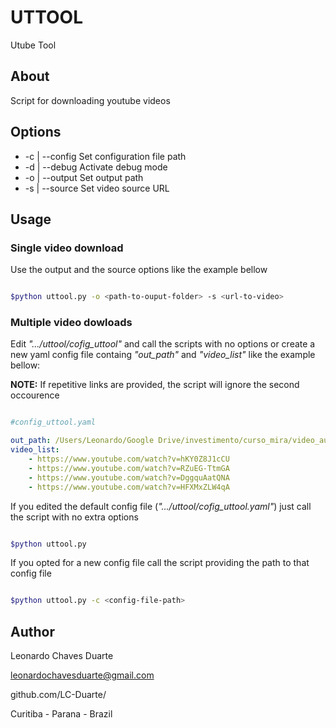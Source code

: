 # UTTOOL

Utube Tool

## About

Script for downloading youtube videos

## Options

* -c | --config     Set configuration file path 
* -d | --debug      Activate debug mode
* -o | --output     Set output path
* -s | --source     Set video source URL

## Usage

### Single video download

Use the output and the source options like the example bellow

```bash

$python uttool.py -o <path-to-ouput-folder> -s <url-to-video>

```

### Multiple video dowloads

Edit *".../uttool/cofig_uttool"* and call the scripts with no options or create a new
yaml config file containg *"out_path"* and *"video_list"* like the example bellow:

__NOTE:__ If repetitive links are provided, the script will ignore the second occourence

```yaml

#config_uttool.yaml

out_path: /Users/Leonardo/Google Drive/investimento/curso_mira/video_aulas
video_list:
    - https://www.youtube.com/watch?v=hKY0Z8J1cCU
    - https://www.youtube.com/watch?v=RZuEG-TtmGA
    - https://www.youtube.com/watch?v=DggquAatQNA
    - https://www.youtube.com/watch?v=HFXMxZLW4qA

```

If you edited the default config file (*".../uttool/cofig_uttool.yaml"*) just call the script with no extra options

```bash

$python uttool.py

```

If you opted for a new config file call the script providing the path to that config file

```bash

$python uttool.py -c <config-file-path>

```

## Author
Leonardo Chaves Duarte 

leonardochavesduarte@gmail.com

github.com/LC-Duarte/

Curitiba - Parana - Brazil

